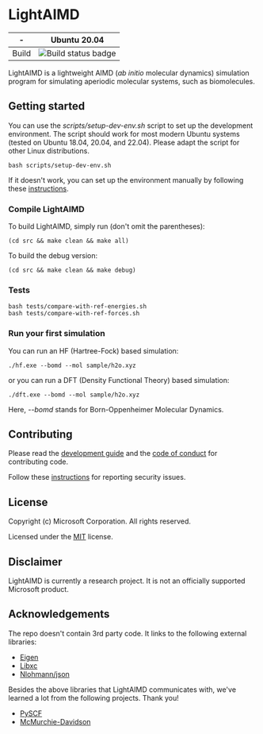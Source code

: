 # LightAIMD

| - | Ubuntu 20.04 |
|---|---|
|Build|![Build status badge](https://msai.visualstudio.com/LightAIMD/_apis/build/status/LightAIMD-CI)|

LightAIMD is a lightweight AIMD (*ab initio* molecular dynamics) simulation program for simulating aperiodic molecular systems, such as biomolecules.

## Getting started
You can use the *scripts/setup-dev-env.sh* script to set up the development environment. The script should work for most modern Ubuntu systems (tested on Ubuntu 18.04, 20.04, and 22.04). Please adapt the script for other Linux distributions.

```shell
bash scripts/setup-dev-env.sh
```

If it doesn't work, you can set up the environment manually by following these [instructions](docs/setup-dev-env.md).

### Compile LightAIMD
To build LightAIMD, simply run (don't omit the parentheses):
```shell
(cd src && make clean && make all)
```

To build the debug version:
```shell
(cd src && make clean && make debug)
```

### Tests
```shell
bash tests/compare-with-ref-energies.sh
bash tests/compare-with-ref-forces.sh
```

### Run your first simulation
You can run an HF (Hartree-Fock) based simulation:
```shell
./hf.exe --bomd --mol sample/h2o.xyz
```
or you can run a DFT (Density Functional Theory) based simulation:
```shell
./dft.exe --bomd --mol sample/h2o.xyz
```

Here, *--bomd* stands for Born-Oppenheimer Molecular Dynamics.

## Contributing

Please read the [development guide](docs/dev-guide.md) and the [code of conduct](CODE_OF_CONDUCT.md) for contributing code.

Follow these [instructions](SECURITY.md) for reporting security issues.

## License

Copyright (c) Microsoft Corporation. All rights reserved.

Licensed under the [MIT](LICENSE.txt) license.

## Disclaimer

LightAIMD is currently a research project. It is not an officially supported Microsoft product.

## Acknowledgements

The repo doesn't contain 3rd party code. It links to the following external libraries:
- [Eigen](https://eigen.tuxfamily.org)
- [Libxc](https://www.tddft.org/programs/libxc/)
- [Nlohmann/json](https://github.com/nlohmann/json)

Besides the above libraries that LightAIMD communicates with, we've learned a lot from the following projects. Thank you!
- [PySCF](https://github.com/pyscf/pyscf)
- [McMurchie-Davidson](https://github.com/jjgoings/McMurchie-Davidson)
